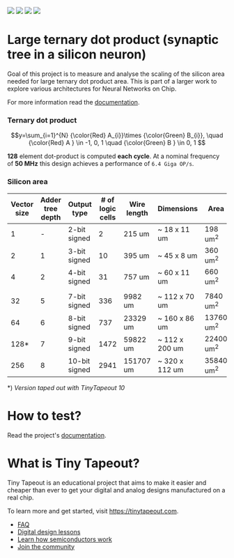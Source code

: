 ![](../../workflows/gds/badge.svg) ![](../../workflows/docs/badge.svg) ![](../../workflows/test/badge.svg) ![](../../workflows/fpga/badge.svg)

# Large ternary dot product (synaptic tree in a silicon neuron)

Goal of this project is to measure and analyse the scaling of the silicon area needed for large ternary dot product area.
This is part of a larger work to explore various architectures for Neural Networks on Chip.

For more information read the [documentation](docs/info.md).

### Ternary dot product

$$y=\sum_{i=1}^{N} {\color{Red} A_{i}}\times {\color{Green} B_{i}},
\quad
{\color{Red} A } \in -1, 0, 1
\quad
{\color{Green} B } \in 0, 1 $$

**128** element dot-product is computed **each cycle**. At a nominal frequency of **50 MHz** this design achieves a performance of `6.4 Giga OP/s`.


### Silicon area

| Vector size | Adder tree depth | Output type | # of logic cells | Wire length | Dimensions | Area | Tiles |
|-------------|------------------|-------------|------------------|-------------|------------|------|-------|
| 1       | - | 2-bit signed |    2|   215 um|  ~ 18 x 11 um |  198 um<sup>2</sup> | 0.9%|  
| 2       | 1 | 3-bit signed |   10|   395 um|  ~ 45 x 8 um  |  360 um<sup>2</sup> | 1.6%| 
| 4       | 2 | 4-bit signed |   31|   757 um|  ~ 60 x 11 um |  660 um<sup>2</sup> | 3.8%|
||||||||
| 32      | 5 | 7-bit signed |  336|  9982 um| ~ 112 x 70 um | 7840 um<sup>2</sup> | 36%|
| 64      | 6 | 8-bit signed |  737| 23329 um| ~ 160 x 86 um |13760 um<sup>2</sup> | 75%|
| 128*    | 7 | 9-bit signed | 1472| 59822 um| ~ 112 x 200 um|22400 um<sup>2</sup> | **143%**|
| 256     | 8 |10-bit signed | 2941|151707 um| ~ 320 x 112 um|35840 um<sup>2</sup> | 269%|

*) *Version taped out with TinyTapeout 10*

# How to test?
Read the project's [documentation](docs/info.md).

# What is Tiny Tapeout?

Tiny Tapeout is an educational project that aims to make it easier and cheaper than ever to get your digital and analog designs manufactured on a real chip.

To learn more and get started, visit https://tinytapeout.com.

- [FAQ](https://tinytapeout.com/faq/)
- [Digital design lessons](https://tinytapeout.com/digital_design/)
- [Learn how semiconductors work](https://tinytapeout.com/siliwiz/)
- [Join the community](https://tinytapeout.com/discord)
